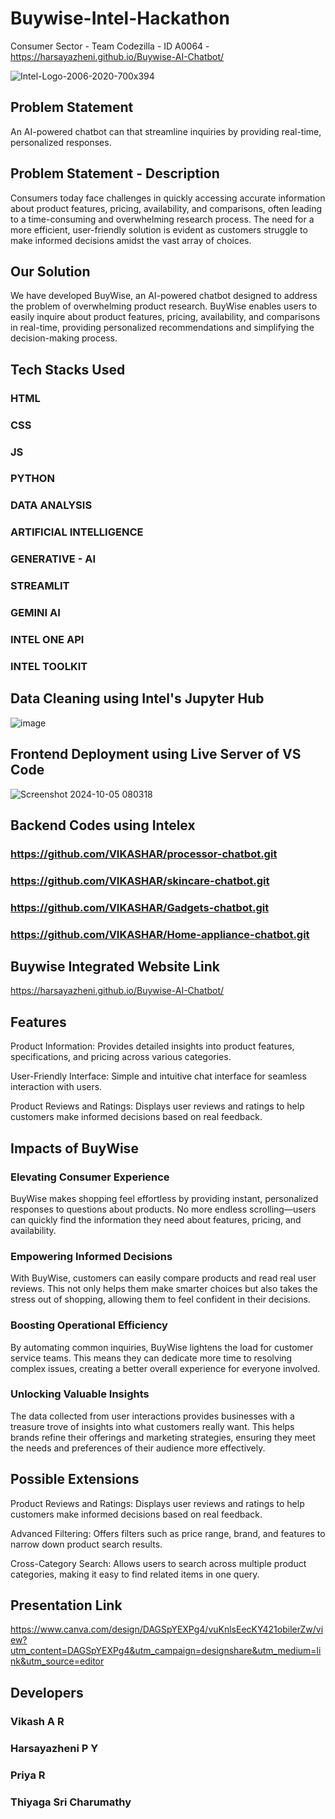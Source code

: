 # Buywise-Intel-Hackathon
Consumer Sector - Team Codezilla - ID A0064 - https://harsayazheni.github.io/Buywise-AI-Chatbot/

![Intel-Logo-2006-2020-700x394](https://github.com/user-attachments/assets/66475bdc-4037-4d18-bebb-c27896e185ed)

## Problem Statement
An AI-powered chatbot can that streamline inquiries by providing real-time, personalized responses.

## Problem Statement - Description
Consumers today face challenges in quickly accessing accurate information about product features, pricing, availability, and comparisons, often leading to a time-consuming and overwhelming research process. The need for a more efficient, user-friendly solution is evident as customers struggle to make informed decisions amidst the vast array of choices. 

## Our Solution
We have developed BuyWise, an AI-powered chatbot designed to address the problem of overwhelming product research. BuyWise enables users to easily inquire about product features, pricing, availability, and comparisons in real-time, providing personalized recommendations and simplifying the decision-making process.

## Tech Stacks Used
### HTML
### CSS
### JS
### PYTHON
### DATA ANALYSIS
### ARTIFICIAL INTELLIGENCE
### GENERATIVE - AI
### STREAMLIT
### GEMINI AI
### INTEL ONE API
### INTEL TOOLKIT


## Data Cleaning using Intel's Jupyter Hub
![image](https://github.com/user-attachments/assets/a57bbc46-6b9a-4349-8739-947640df7ae2)

## Frontend Deployment using Live Server of VS Code
![Screenshot 2024-10-05 080318](https://github.com/user-attachments/assets/c5d05895-0abb-46a8-adbf-9b04dbaf58b6)

## Backend Codes using Intelex
### https://github.com/VIKASHAR/processor-chatbot.git
### https://github.com/VIKASHAR/skincare-chatbot.git
### https://github.com/VIKASHAR/Gadgets-chatbot.git
### https://github.com/VIKASHAR/Home-appliance-chatbot.git

## Buywise Integrated Website Link
https://harsayazheni.github.io/Buywise-AI-Chatbot/

## Features
Product Information: 
Provides detailed insights into product features, specifications, and pricing across various categories.

User-Friendly Interface: 
Simple and intuitive chat interface for seamless interaction with users.

Product Reviews and Ratings: 
Displays user reviews and ratings to help customers make informed decisions based on real feedback.

## Impacts of BuyWise
### Elevating Consumer Experience
BuyWise makes shopping feel effortless by providing instant, personalized responses to questions about products. No more endless scrolling—users can quickly find the information they need about features, pricing, and availability.
### Empowering Informed Decisions
With BuyWise, customers can easily compare products and read real user reviews. This not only helps them make smarter choices but also takes the stress out of shopping, allowing them to feel confident in their decisions.
### Boosting Operational Efficiency
By automating common inquiries, BuyWise lightens the load for customer service teams. This means they can dedicate more time to resolving complex issues, creating a better overall experience for everyone involved.
### Unlocking Valuable Insights
The data collected from user interactions provides businesses with a treasure trove of insights into what customers really want. This helps brands refine their offerings and marketing strategies, ensuring they meet the needs and preferences of their audience more effectively.
## Possible Extensions
Product Reviews and Ratings: 
Displays user reviews and ratings to help customers make informed decisions based on real feedback.

Advanced Filtering: 
Offers filters such as price range, brand, and features to narrow down product search results.

Cross-Category Search: 
Allows users to search across multiple product categories, making it easy to find related items in one query.


## Presentation Link
https://www.canva.com/design/DAGSpYEXPg4/vuKnlsEecKY421obilerZw/view?utm_content=DAGSpYEXPg4&utm_campaign=designshare&utm_medium=link&utm_source=editor

## Developers
### Vikash A R
### Harsayazheni P Y
### Priya R
### Thiyaga Sri Charumathy
